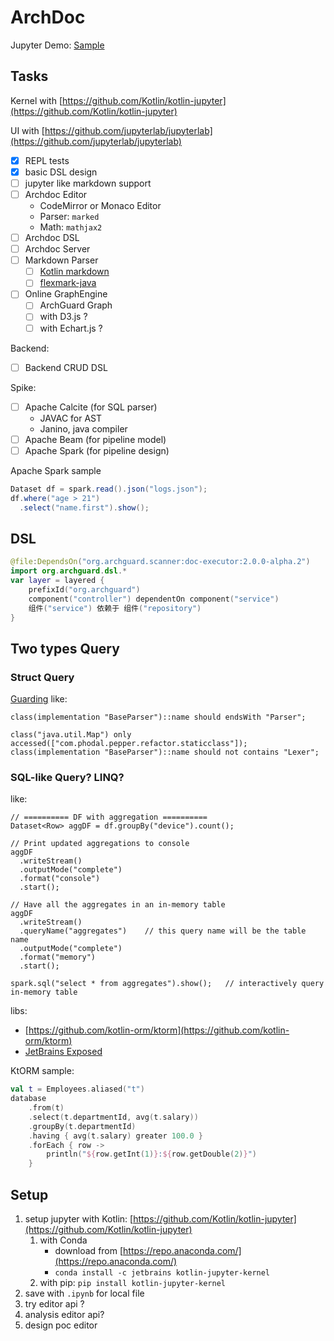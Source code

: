 # ArchDoc

Jupyter Demo: [Sample](sample.ipynb)

## Tasks

Kernel with [https://github.com/Kotlin/kotlin-jupyter](https://github.com/Kotlin/kotlin-jupyter)

UI with [https://github.com/jupyterlab/jupyterlab](https://github.com/jupyterlab/jupyterlab)

- [x] REPL tests
- [x] basic DSL design
- [ ] jupyter like markdown support
- [ ] Archdoc Editor
  - CodeMirror or Monaco Editor
  - Parser: `marked`
  - Math: `mathjax2`
- [ ] Archdoc DSL
- [ ] Archdoc Server
- [ ] Markdown Parser
  - [ ] [Kotlin markdown](https://github.com/JetBrains/markdown)
  - [ ] [flexmark-java](https://github.com/vsch/flexmark-java)
- [ ] Online GraphEngine
  - [ ] ArchGuard Graph
  - [ ] with D3.js ?
  - [ ] with Echart.js ?

Backend:

- [ ] Backend CRUD DSL

Spike:

- [ ] Apache Calcite (for SQL parser)
  - JAVAC for AST 
  - Janino, java compiler
- [ ] Apache Beam (for pipeline model)
- [ ] Apache Spark (for pipeline design)

Apache Spark sample

```java
Dataset df = spark.read().json("logs.json");
df.where("age > 21")
  .select("name.first").show();
```

## DSL

```kotlin
@file:DependsOn("org.archguard.scanner:doc-executor:2.0.0-alpha.2")
import org.archguard.dsl.*
var layer = layered {
    prefixId("org.archguard")
    component("controller") dependentOn component("service")
    组件("service") 依赖于 组件("repository")
}
```

## Two types Query

### Struct Query

[Guarding](https://github.com/modernizing/guarding) like:

```
class(implementation "BaseParser")::name should endsWith "Parser";

class("java.util.Map") only accessed(["com.phodal.pepper.refactor.staticclass"]);
class(implementation "BaseParser")::name should not contains "Lexer";
```

### SQL-like Query? LINQ? 

[](https://spark.apache.org/docs/latest/structured-streaming-programming-guide.html) like:

```
// ========== DF with aggregation ==========
Dataset<Row> aggDF = df.groupBy("device").count();

// Print updated aggregations to console
aggDF
  .writeStream()
  .outputMode("complete")
  .format("console")
  .start();

// Have all the aggregates in an in-memory table
aggDF
  .writeStream()
  .queryName("aggregates")    // this query name will be the table name
  .outputMode("complete")
  .format("memory")
  .start();

spark.sql("select * from aggregates").show();   // interactively query in-memory table
```


libs:

- [https://github.com/kotlin-orm/ktorm](https://github.com/kotlin-orm/ktorm)
- [JetBrains Exposed](https://github.com/JetBrains/Exposed)

KtORM sample:

```kotlin
val t = Employees.aliased("t")
database
    .from(t)
    .select(t.departmentId, avg(t.salary))
    .groupBy(t.departmentId)
    .having { avg(t.salary) greater 100.0 }
    .forEach { row -> 
        println("${row.getInt(1)}:${row.getDouble(2)}")
    }
```

## Setup

1. setup jupyter with Kotlin: [https://github.com/Kotlin/kotlin-jupyter](https://github.com/Kotlin/kotlin-jupyter) 
   1. with Conda
      - download from [https://repo.anaconda.com/](https://repo.anaconda.com/) 
      - `conda install -c jetbrains kotlin-jupyter-kernel`
   2. with pip: `pip install kotlin-jupyter-kernel` 
2. save with `.ipynb` for local file
3. try editor api ?
4. analysis editor api?
5. design poc editor



